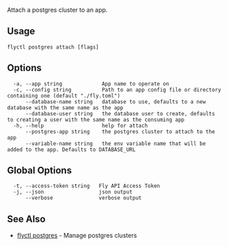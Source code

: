 Attach a postgres cluster to an app.

## Usage

~~~
flyctl postgres attach [flags]
~~~

## Options

~~~
  -a, --app string             App name to operate on
  -c, --config string          Path to an app config file or directory containing one (default "./fly.toml")
      --database-name string   database to use, defaults to a new database with the same name as the app
      --database-user string   the database user to create, defaults to creating a user with the same name as the consuming app
  -h, --help                   help for attach
      --postgres-app string    the postgres cluster to attach to the app
      --variable-name string   the env variable name that will be added to the app. Defaults to DATABASE_URL
~~~

## Global Options

~~~
  -t, --access-token string   Fly API Access Token
  -j, --json                  json output
      --verbose               verbose output
~~~

## See Also

* [flyctl postgres](/docs/flyctl/postgres/)	 - Manage postgres clusters

